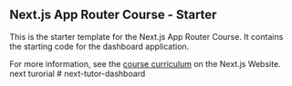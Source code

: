 ## Next.js App Router Course - Starter

This is the starter template for the Next.js App Router Course. It contains the starting code for the dashboard application.

For more information, see the [course curriculum](https://nextjs.org/learn) on the Next.js Website.
n e x t   t u r o r i a l  
 #   n e x t - t u t o r - d a s h b o a r d  
 